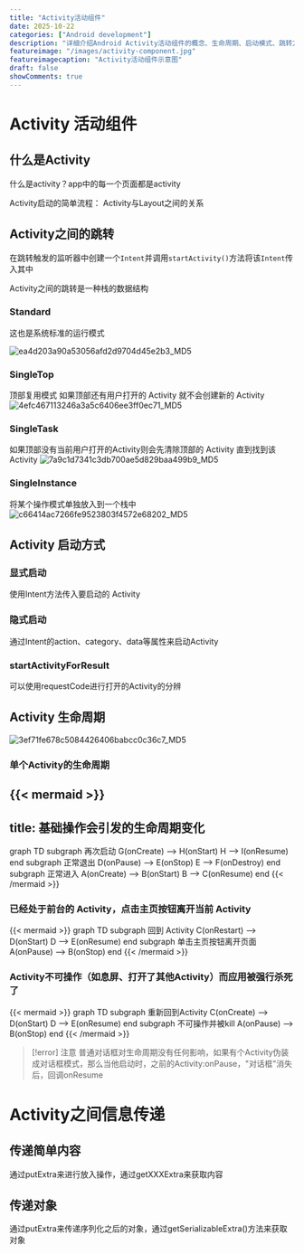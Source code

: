 ```yaml
---
title: "Activity活动组件"
date: 2025-10-22
categories: ["Android development"]
description: "详细介绍Android Activity活动组件的概念、生命周期、启动模式、跳转方式和信息传递方法"
featureimage: "/images/activity-component.jpg"
featureimagecaption: "Activity活动组件示意图"
draft: false
showComments: true
---
```


# Activity 活动组件

## 什么是Activity

什么是activity？app中的每一个页面都是activity

Activity启动的简单流程：
Activity与Layout之间的关系

## Activity之间的跳转

在跳转触发的监听器中创建一个`Intent`并调用`startActivity()`方法将该`Intent`传入其中

Activity之间的跳转是一种栈的数据结构

### Standard
这也是系统标准的运行模式

![ea4d203a90a53056afd2d9704d45e2b3_MD5](https://raw.githubusercontent.com/TsanChingKim/picGo/main/pic/ea4d203a90a53056afd2d9704d45e2b3_MD5.png)
### SingleTop
顶部复用模式
如果顶部还有用户打开的 Activity 就不会创建新的 Activity
![4efc467113246a3a5c6406ee3ff0ec71_MD5](https://raw.githubusercontent.com/TsanChingKim/picGo/main/pic/4efc467113246a3a5c6406ee3ff0ec71_MD5.png)
### SingleTask
如果顶部没有当前用户打开的Activity则会先清除顶部的 Activity 直到找到该Activity
![7a9c1d7341c3db700ae5d829baa499b9_MD5](https://raw.githubusercontent.com/TsanChingKim/picGo/main/pic/7a9c1d7341c3db700ae5d829baa499b9_MD5.png)
### SingleInstance
将某个操作模式单独放入到一个栈中
![c66414ac7266fe9523803f4572e68202_MD5](https://raw.githubusercontent.com/TsanChingKim/picGo/main/pic/c66414ac7266fe9523803f4572e68202_MD5.png)

## Activity 启动方式

### 显式启动
使用Intent方法传入要启动的 Activity

### 隐式启动
通过Intent的action、category、data等属性来启动Activity

### startActivityForResult
可以使用requestCode进行打开的Activity的分辨

## Activity 生命周期

![3ef71fe678c5084426406babcc0c36c7_MD5](https://raw.githubusercontent.com/TsanChingKim/picGo/main/pic/3ef71fe678c5084426406babcc0c36c7_MD5.png)

### 单个Activity的生命周期

{{< mermaid >}}
---
title: 基础操作会引发的生命周期变化
---
graph TD
	subgraph 再次启动
		G(onCreate) --> H(onStart)
		H --> I(onResume)
	end
	subgraph 正常退出
		D(onPause) --> E(onStop)
		E --> F(onDestroy)
	end
	subgraph 正常进入
		 A(onCreate) --> B(onStart)
		 B --> C(onResume)
	end
{{< /mermaid >}}

### 已经处于前台的 Activity，点击主页按钮离开当前 Activity

{{< mermaid >}}
graph TD
	subgraph 回到 Activity
		C(onRestart) --> D(onStart)
		D --> E(onResume)
	end
	subgraph 单击主页按钮离开页面
		A(onPause) --> B(onStop)
	end
{{< /mermaid >}}

### Activity不可操作（如息屏、打开了其他Activity）而应用被强行杀死了

{{< mermaid >}}
graph TD
	subgraph 重新回到Activity
		C(onCreate) --> D(onStart)
		D --> E(onResume)
	end
	subgraph 不可操作并被kill
		A(onPause) --> B(onStop)
	end
{{< /mermaid >}}

>[!error] 注意
>普通对话框对生命周期没有任何影响，如果有个Activity伪装成对话框模式，那么当他启动时，之前的Activity:onPause，"对话框"消失后，回调onResume

# Activity之间信息传递
## 传递简单内容
通过putExtra来进行放入操作，通过getXXXExtra来获取内容
## 传递对象
通过putExtra来传递序列化之后的对象，通过getSerializableExtra()方法来获取对象